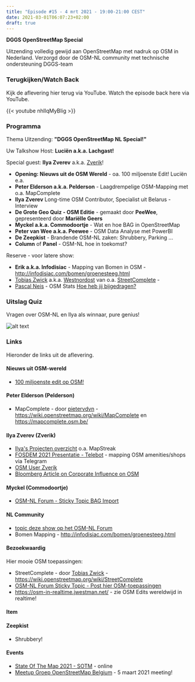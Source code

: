 ```yaml
---
title: "Episode #15 - 4 mrt 2021 - 19:00-21:00 CEST"
date: 2021-03-01T06:07:23+02:00
draft: true
---
```


__DGGS OpenStreetMap Special__ 

Uitzending volledig gewijd aan OpenStreetMap met nadruk op OSM in Nederland.
Verzorgd door de OSM-NL community met technische ondersteuning DGGS-team

### Terugkijken/Watch Back
Kijk de aflevering hier terug via YouTube. Watch the episode back here via YouTube.

{{< youtube nhlIqMyBIig >}}

### Programma

Thema Uitzending: __"DGGS OpenStreetMap NL Special!"__ 

Uw Talkshow Host: __Luciën a.k.a. Lachgast!__

Special guest: __Ilya Zverev__ a.k.a. [Zverik](https://wiki.openstreetmap.org/wiki/User:Zverik)!

- __Opening: Nieuws uit de OSM Wereld__  - oa. 100 miljoenste Edit! Luciën e.a. 
- __Peter Elderson a.k.a. Pelderson__ - Laagdrempelige OSM-Mapping met o.a. MapComplete
- __Ilya Zverev__ Long-time OSM Contributor, Specialist uit Belarus - Interview 
- __De Grote Geo Quiz - OSM Editie__ - gemaakt door __PeeWee__, gepresenteerd door __Mariëlle Geers__
- __Myckel a.k.a. Commodoortje__ - Wat en hoe BAG in OpenStreetMap
- __Peter van Wee a.k.a. Peewee__ - OSM Data Analyse met PowerBI
- __De Zeepkist__ - Brandende OSM-NL zaken: Shrubbery, Parking ...
- __Column__ of __Panel__ - OSM-NL hoe in toekomst?

Reserve - voor latere show:

- __Erik a.k.a. Infodisiac__ - Mapping van Bomen in OSM - http://infodisiac.com/bomen/groenesteeg.html
- [Tobias Zwick](https://github.com/westnordost) a.k.a. [Westnordost](https://wiki.openstreetmap.org/wiki/User:Westnordost) van o.a. [StreetComplete](https://wiki.openstreetmap.org/wiki/StreetComplete) - 
- [Pascal Neis](https://neis-one.org/about/)  - OSM Stats [Hoe heb jij bijgedragen?](https://hdyc.neis-one.org/)

### Uitslag Quiz

Vragen over OSM-NL en Ilya als winnaar, pure genius!

![alt text](/images/episode-0015/uitslag-quiz.png "Uitslag van De Grote Geo Quiz")


### Links

Hieronder de links uit de aflevering.

#### Nieuws uit OSM-wereld

* [100 miljoenste edit op OSM!](https://blog.openstreetmap.org/2021/02/25/100-million-edits-to-openstreetmap/)

#### Peter Elderson (Pelderson)

* MapComplete - door [pietervdvn](https://github.com/pietervdvn) - https://wiki.openstreetmap.org/wiki/MapComplete en https://mapcomplete.osm.be/

#### Ilya Zverev  (Zverik)

* [Ilya's Projecten overzicht](http://osmz.ru/) o.a. MapStreak
* [FOSDEM 2021 Presentatie - Telebot](https://fosdem.org/2021/schedule/event/telebot/) - mapping OSM amenities/shops via Telegram 
* [OSM User Zverik](https://wiki.openstreetmap.org/wiki/User:Zverik)
* [Bloomberg Article on Corporate Influence on OSM](https://www.bloomberg.com/news/articles/2021-02-19/openstreetmap-charts-a-controversial-new-direction)

#### Myckel (Commodoortje)

* [OSM-NL Forum - Sticky Topic BAG Import](https://forum.openstreetmap.org/viewtopic.php?id=52973)

#### NL Community

* [topic deze show op het OSM-NL Forum](https://forum.openstreetmap.org/viewtopic.php?id=71853)
* Bomen Mapping - http://infodisiac.com/bomen/groenesteeg.html
  
#### Bezoekwaardig

Hier mooie OSM toepassingen:

* StreetComplete - door [Tobias Zwick](https://wiki.openstreetmap.org/wiki/User:Westnordost) - https://wiki.openstreetmap.org/wiki/StreetComplete
* [OSM-NL Forum Sticky Topic - Post hier OSM-toepassingen](https://forum.openstreetmap.org/viewtopic.php?id=16030)
* https://osm-in-realtime.jwestman.net/ - zie OSM Edits wereldwijd in realtime!

#### Item

#### Zeepkist

* Shrubbery!

#### Events

* [State Of The Map 2021 - SOTM](https://2021.stateofthemap.org/) - online
* [Meetup Groep OpenStreetMap Belgium](https://www.meetup.com/OpenStreetMap-Belgium/) - 5 maart 2021 meeting!

